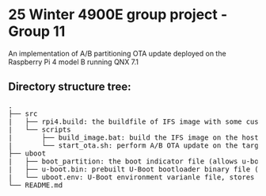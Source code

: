 # 25 Winter 4900E group project - Group 11
An implementation of A/B partitioning OTA update deployed on the Raspberry Pi 4 model B running QNX 7.1

## Directory structure tree:
<pre>
.
├── src
|   ├── rpi4.build: the buildfile of IFS image with some customazations
|   └── scripts
|       ├── build_image.bat: build the IFS image on the host
|       └── start_ota.sh: perform A/B OTA update on the target
├── uboot
|   ├── boot_partition: the boot indicator file (allows u-boot to boot from partition A by default)
|   ├── u-boot.bin: prebuilt U-Boot bootloader binary file (without any customazation)
|   └── uboot.env: U-Boot environment varianle file, stores commands and parameters
└── README.md
</pre>
